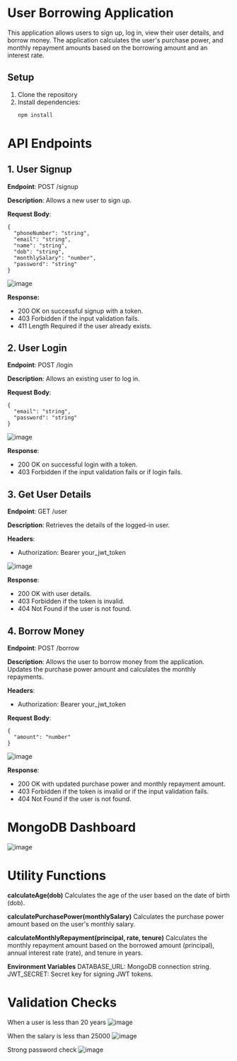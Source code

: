 
# User Borrowing Application

This application allows users to sign up, log in, view their user details, and borrow money. The application calculates the user's purchase power, and monthly repayment amounts based on the borrowing amount and an interest rate.

## Setup

1. Clone the repository
2. Install dependencies:
   ```bash
   npm install
# API Endpoints
## 1. User Signup

**Endpoint**: POST /signup

**Description**: Allows a new user to sign up.

**Request Body**:
```
{
  "phoneNumber": "string",
  "email": "string",
  "name": "string",
  "dob": "string",
  "monthlySalary": "number",
  "password": "string"
}
```
![image](https://github.com/user-attachments/assets/c79b99aa-6f5a-414a-b046-4300b6394780)

**Response:**
- 200 OK on successful signup with a token.
- 403 Forbidden if the input validation fails.
- 411 Length Required if the user already exists.


## 2. User Login
**Endpoint**: POST /login

**Description**: Allows an existing user to log in.

**Request Body**:
```
{
  "email": "string",
  "password": "string"
}
```
![image](https://github.com/user-attachments/assets/c61fa227-bd1b-4e8b-93a2-e3658d71cc68)

**Response**:

- 200 OK on successful login with a token.
- 403 Forbidden if the input validation fails or if login fails.


## 3. Get User Details
**Endpoint**: GET /user

**Description**: Retrieves the details of the logged-in user.

**Headers**:
- Authorization: Bearer your_jwt_token

![image](https://github.com/user-attachments/assets/46887b08-2eb2-4581-9f33-fcb950c9a5ad)

**Response**:

- 200 OK with user details.
- 403 Forbidden if the token is invalid.
- 404 Not Found if the user is not found.

## 4. Borrow Money
**Endpoint**: POST /borrow

**Description**: Allows the user to borrow money from the application. Updates the purchase power amount and calculates the monthly repayments.

**Headers**:

- Authorization: Bearer your_jwt_token

**Request Body**:
```
{
  "amount": "number"
}
```
![image](https://github.com/user-attachments/assets/140b5497-ae07-4c7e-b387-0d87059cc3d0)

**Response**:
- 200 OK with updated purchase power and monthly repayment amount.
- 403 Forbidden if the token is invalid or if the input validation fails.
- 404 Not Found if the user is not found.

# MongoDB Dashboard
![image](https://github.com/user-attachments/assets/7b8a8661-7380-4b8d-92ab-c67e938397cf)

# Utility Functions
**calculateAge(dob)**
Calculates the age of the user based on the date of birth (dob).

**calculatePurchasePower(monthlySalary)**
Calculates the purchase power amount based on the user's monthly salary.

**calculateMonthlyRepayment(principal, rate, tenure)**
Calculates the monthly repayment amount based on the borrowed amount (principal), annual interest rate (rate), and tenure in years.

**Environment Variables**
DATABASE_URL: MongoDB connection string.
JWT_SECRET: Secret key for signing JWT tokens.

# Validation Checks
When a user is less than 20 years
![image](https://github.com/user-attachments/assets/f24fa54f-19e8-45d3-becc-07b6665767c8)

When the salary is less than 25000
![image](https://github.com/user-attachments/assets/10d8017b-758b-4963-9d04-ac16d19d96a1)

Strong password check
![image](https://github.com/user-attachments/assets/ca215d9d-15d7-446b-8720-abca3989f5f4)




